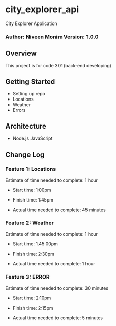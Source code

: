 # city_explorer_api
City Explorer Application
### Author: Niveen Monim Version: 1.0.0

## Overview
This project is for code 301 (back-end developing)

## Getting Started
- Setting up repo
- Locations
- Weather
- Errors

## Architecture
- Node.js JavaScript

## Change Log
### Feature 1: Locations
Estimate of time needed to complete: 1 hour

- Start time: 1:00pm

- Finish time: 1:45pm

- Actual time needed to complete: 45 minutes

### Feature 2: Weather
Estimate of time needed to complete: 1 hour

- Start time: 1.45:00pm

- Finish time: 2:30pm

- Actual time needed to complete: 1 hour

### Feature 3: ERROR
Estimate of time needed to complete: 30 minutes

- Start time: 2:10pm

- Finish time: 2:15pm

- Actual time needed to complete: 5 minutes


